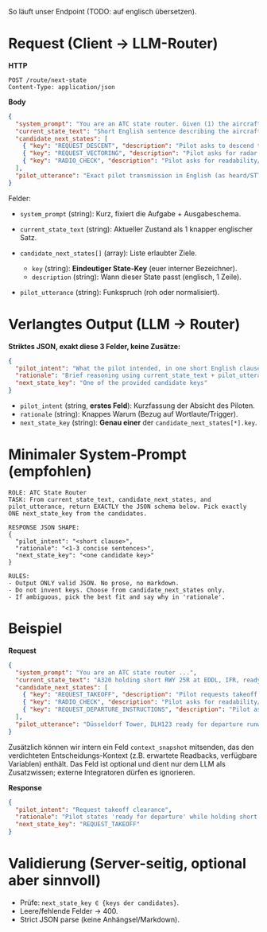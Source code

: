 So läuft unser Endpoint (TODO: auf englisch übersetzen).

# Request (Client → LLM-Router)

**HTTP**

```
POST /route/next-state
Content-Type: application/json
```

**Body**

```json
{
  "system_prompt": "You are an ATC state router. Given (1) the aircraft's current operational context, (2) a set of possible next states with short applicability notes, and (3) the pilot's transmission, choose exactly ONE next_state_key from the provided candidates. Respond ONLY in the specified JSON schema.",
  "current_state_text": "Short English sentence describing the aircraft's current situation.",
  "candidate_next_states": [
    { "key": "REQUEST_DESCENT", "description": "Pilot asks to descend to a lower FL/altitude." },
    { "key": "REQUEST_VECTORING", "description": "Pilot asks for radar vectors." },
    { "key": "RADIO_CHECK", "description": "Pilot asks for readability/strength check." }
  ],
  "pilot_utterance": "Exact pilot transmission in English (as heard/STT)."
}
```

Felder:

* `system_prompt` (string): Kurz, fixiert die Aufgabe + Ausgabeschema.
* `current_state_text` (string): Aktueller Zustand als 1 knapper englischer Satz.
* `candidate_next_states[]` (array): Liste erlaubter Ziele.

    * `key` (string): **Eindeutiger State-Key** (euer interner Bezeichner).
    * `description` (string): Wann dieser State passt (englisch, 1 Zeile).
* `pilot_utterance` (string): Funkspruch (roh oder normalisiert).

# Verlangtes Output (LLM → Router)

**Striktes JSON, exakt diese 3 Felder, keine Zusätze:**

```json
{
  "pilot_intent": "What the pilot intended, in one short English clause.",
  "rationale": "Brief reasoning using current_state_text + pilot_utterance + matching candidate description(s).",
  "next_state_key": "One of the provided candidate keys"
}
```

* `pilot_intent` (string, **erstes Feld**): Kurzfassung der Absicht des Piloten.
* `rationale` (string): Knappes Warum (Bezug auf Wortlaute/Trigger).
* `next_state_key` (string): **Genau einer** der `candidate_next_states[*].key`.

# Minimaler System-Prompt (empfohlen)

```
ROLE: ATC State Router
TASK: From current_state_text, candidate_next_states, and pilot_utterance, return EXACTLY the JSON schema below. Pick exactly ONE next_state_key from the candidates.

RESPONSE JSON SHAPE:
{
  "pilot_intent": "<short clause>",
  "rationale": "<1-3 concise sentences>",
  "next_state_key": "<one candidate key>"
}

RULES:
- Output ONLY valid JSON. No prose, no markdown.
- Do not invent keys. Choose from candidate_next_states only.
- If ambiguous, pick the best fit and say why in 'rationale'.
```

# Beispiel

**Request**

```json
{
  "system_prompt": "You are an ATC state router ...",
  "current_state_text": "A320 holding short RWY 25R at EDDL, IFR, ready for departure.",
  "candidate_next_states": [
    { "key": "REQUEST_TAKEOFF", "description": "Pilot requests takeoff clearance from holding short." },
    { "key": "RADIO_CHECK", "description": "Pilot asks for readability/strength check." },
    { "key": "REQUEST_DEPARTURE_INSTRUCTIONS", "description": "Pilot asks for initial heading/altitude after departure." }
  ],
  "pilot_utterance": "Düsseldorf Tower, DLH123 ready for departure runway two five right."
}
```

Zusätzlich können wir intern ein Feld `context_snapshot` mitsenden, das den verdichteten Entscheidungs-Kontext (z.B. erwartete
Readbacks, verfügbare Variablen) enthält. Das Feld ist optional und dient nur dem LLM als Zusatzwissen; externe Integratoren
dürfen es ignorieren.

**Response**

```json
{
  "pilot_intent": "Request takeoff clearance",
  "rationale": "Pilot states 'ready for departure' while holding short RWY 25R. This matches the applicability note for REQUEST_TAKEOFF and not a radio check or a request for departure instructions.",
  "next_state_key": "REQUEST_TAKEOFF"
}
```

# Validierung (Server-seitig, optional aber sinnvoll)

* Prüfe: `next_state_key ∈ {keys der candidates}`.
* Leere/fehlende Felder → 400.
* Strict JSON parse (keine Anhängsel/Markdown).
